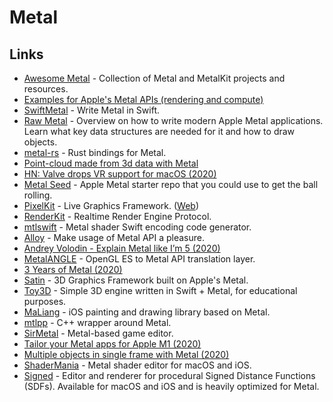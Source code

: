 # Metal

## Links

* [Awesome Metal](https://github.com/adamnemecek/awesome-metal) - Collection of Metal and MetalKit projects and resources.
* [Examples for Apple's Metal APIs (rendering and compute)](https://github.com/dehesa/Metal)
* [SwiftMetal](https://github.com/hexagons/SwiftMetal) - Write Metal in Swift.
* [Raw Metal](https://alain.xyz/blog/raw-metal) - Overview on how to write modern Apple Metal applications. Learn what key data structures are needed for it and how to draw objects.
* [metal-rs](https://github.com/gfx-rs/metal-rs) - Rust bindings for Metal.
* [Point-cloud made from 3d data with Metal](https://github.com/roberthein/Metal-Point-Cloud)
* [HN: Valve drops VR support for macOS (2020)](https://news.ycombinator.com/item?id=23047348)
* [Metal Seed](https://github.com/alaingalvan/metal-seed) - Apple Metal starter repo that you could use to get the ball rolling.
* [PixelKit](https://github.com/hexagons/pixelkit) - Live Graphics Framework. ([Web](http://pixelkit.net))
* [RenderKit](https://github.com/hexagons/RenderKit) - Realtime Render Engine Protocol.
* [mtlswift](https://github.com/s1ddok/mtlswift) - Metal shader Swift encoding code generator.
* [Alloy](https://github.com/s1ddok/Alloy) - Make usage of Metal API a pleasure.
* [Andrey Volodin - Explain Metal like I’m 5 (2020)](https://www.youtube.com/watch?v=ebap8D1-GIY)
* [MetalANGLE](https://github.com/kakashidinho/metalangle) - OpenGL ES to Metal API translation layer.
* [3 Years of Metal (2020)](https://blog.roblox.com/2020/05/3-years-metal/)
* [Satin](https://github.com/Hi-Rez/Satin) - 3D Graphics Framework built on Apple's Metal.
* [Toy3D](https://github.com/markdaws/Toy3D) - Simple 3D engine written in Swift + Metal, for educational purposes.
* [MaLiang](https://github.com/Harley-xk/MaLiang) - iOS painting and drawing library based on Metal.
* [mtlpp](https://github.com/naleksiev/mtlpp) - C++ wrapper around Metal.
* [SirMetal](https://github.com/giordi91/SirMetal) - Metal-based game editor.
* [Tailor your Metal apps for Apple M1 (2020)](https://developer.apple.com/videos/play/tech-talks/10859)
* [Multiple objects in single frame with Metal (2020)](https://whackylabs.com/metal/2020/04/30/multiple-objects-single-frame-metal/)
* [ShaderMania](https://github.com/markusmoenig/ShaderMania) - Metal shader editor for macOS and iOS.
* [Signed](https://github.com/markusmoenig/Signed) - Editor and renderer for procedural Signed Distance Functions (SDFs). Available for macOS and iOS and is heavily optimized for Metal.
